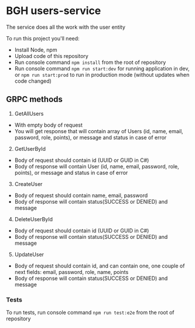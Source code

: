 
# BGH users-service

The service does all the work with the user entity

To run this project you'll need:

* Install Node, npm
* Upload code of this repository
* Run console command ```npm install``` from the root of repository
* Run console command ```npm run start:dev``` for running application in dev, or ```npm run start:prod``` to run in production mode (without updates when code changed)


## GRPC methods

1. GetAllUsers

* With empty body of request
* You will get response that will contain array of Users (id, name, email, password, role, points), or message and status in case of error

2. GetUserById

* Body of request should contain id (UUID or GUID in C#)
* Body of response will contain User (id, name, email, password, role, points),  or message and status in case of error

3. CreateUser

* Body of request should contain name, email, password
* Body of response will contain status(SUCCESS or DENIED) and message

4. DeleteUserById

* Body of request should contain id (UUID or GUID in C#)
* Body of response will contain status(SUCCESS or DENIED) and message

5. UpdateUser

* Body of request should contain id, and can contain one, one couple of next fields: email, password, role, name, points
* Body of response will contain status(SUCCESS or DENIED) and message

### Tests

To run tests, run console command ```npm run test:e2e``` from the root of repository
